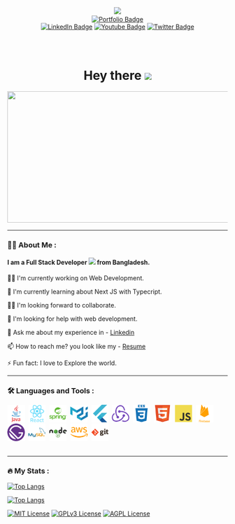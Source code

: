 <div  align="center">
  <img src="https://media.giphy.com/media/M9gbBd9nbDrOTu1Mqx/giphy.gif" width="100"/>
</div>
<div align="center">
   <a href="https://personal-portfolio-n9v7.vercel.app/" target="_blank"><img src="https://img.shields.io/badge/my_portfolio-000?style=for-the-badge&logo=ko-fi&logoColor=white" alt="Portfolio Badge"/></a>
</div>



<div align="center" id="badges" style="margin-bottom: 30px;">
 <a href="https://www.linkedin.com/in/abutalha2022/" target="_blank"><img src="https://img.shields.io/badge/LinkedIn-blue?style=for-the-badge&logo=linkedin&logoColor=white" alt="LinkedIn Badge"/></a>
<a href="https://www.facebook.com/MissileMan47" target="_blank"><img src="https://img.shields.io/badge/facebook-red?style=for-the-badge&logo=facebook&logoColor=white" alt="Youtube Badge"/></a>
 <a href="https://twitter.com/Abu_Talha2020" target="_blank"> <img src="https://img.shields.io/badge/Twitter-blue?style=for-the-badge&logo=twitter&logoColor=white" alt="Twitter Badge"/></a>
</div>
<div align="center">
  <img src="https://komarev.com/ghpvc/?username=Abutalha400212&style=flat-square&color=blue" alt=""/>
</div>

<h1 align="center">
  Hey there
  <img src="https://media.giphy.com/media/hvRJCLFzcasrR4ia7z/giphy.gif" width="30px"/>
</h1>
<div align="center">
  <img src="https://media.giphy.com/media/dWesBcTLavkZuG35MI/giphy.gif" width="600" height="300"/>
</div>

---

### :woman_technologist: About Me :

#### I am a Full Stack Developer <img src="https://media.giphy.com/media/WUlplcMpOCEmTGBtBW/giphy.gif" width="30"> from Bangladesh.

👩‍💻 I'm currently working on Web Development.

🧠 I'm currently learning about Next JS with Typecript.

👯‍♀️ I'm looking forward to collaborate.

🤔 I'm looking for help with web development.

💬 Ask me about my experience in - [Linkedin](https://www.linkedin.com/in/abutalha2022/)

📫 How to reach me? you look like my - [Resume](https://drive.google.com/file/d/1AHaid7wcWsgg3sK4VECtJgKrIilNP9ut/view?usp=sharing)

⚡️ Fun fact: I love to Explore the world.

---

### :hammer_and_wrench: Languages and Tools :

<div  >
  <img src="https://github.com/devicons/devicon/blob/master/icons/java/java-original-wordmark.svg" title="Java" alt="Java" width="40" height="40"/>&nbsp;
  <img src="https://github.com/devicons/devicon/blob/master/icons/react/react-original-wordmark.svg" title="React" alt="React" width="40" height="40"/>&nbsp;
  <img src="https://github.com/devicons/devicon/blob/master/icons/spring/spring-original-wordmark.svg" title="Spring" alt="Spring" width="40" height="40"/>&nbsp;
  <img src="https://github.com/devicons/devicon/blob/master/icons/materialui/materialui-original.svg" title="Material UI" alt="Material UI" width="40" height="40"/>&nbsp;
  <img src="https://github.com/devicons/devicon/blob/master/icons/flutter/flutter-original.svg" title="Flutter" alt="Flutter" width="40" height="40"/>&nbsp;
  <img src="https://github.com/devicons/devicon/blob/master/icons/redux/redux-original.svg" title="Redux" alt="Redux " width="40" height="40"/>&nbsp;
  <img src="https://github.com/devicons/devicon/blob/master/icons/css3/css3-plain-wordmark.svg"  title="CSS3" alt="CSS" width="40" height="40"/>&nbsp;
  <img src="https://github.com/devicons/devicon/blob/master/icons/html5/html5-original.svg" title="HTML5" alt="HTML" width="40" height="40"/>&nbsp;
  <img src="https://github.com/devicons/devicon/blob/master/icons/javascript/javascript-original.svg" title="JavaScript" alt="JavaScript" width="40" height="40"/>&nbsp;
  <img src="https://github.com/devicons/devicon/blob/master/icons/firebase/firebase-plain-wordmark.svg" title="Firebase" alt="Firebase" width="40" height="40"/>&nbsp;
  <img src="https://github.com/devicons/devicon/blob/master/icons/gatsby/gatsby-original.svg" title="Gatsby"  alt="Gatsby" width="40" height="40"/>&nbsp;
  <img src="https://github.com/devicons/devicon/blob/master/icons/mysql/mysql-original-wordmark.svg" title="MySQL"  alt="MySQL" width="40" height="40"/>&nbsp;
  <img src="https://github.com/devicons/devicon/blob/master/icons/nodejs/nodejs-original-wordmark.svg" title="NodeJS" alt="NodeJS" width="40" height="40"/>&nbsp;
  <img src="https://github.com/devicons/devicon/blob/master/icons/amazonwebservices/amazonwebservices-plain-wordmark.svg" title="AWS" alt="AWS" width="40" height="40"/>&nbsp;
  <img src="https://github.com/devicons/devicon/blob/master/icons/git/git-original-wordmark.svg" title="Git" **alt="Git" width="40" height="40"/>
</div>&nbsp;

---

### :fire: My Stats :

[![Top Langs](https://github-readme-stats.vercel.app/api/top-langs/?username=Abutalha400212
)](https://github.com/anuraghazra/github-readme-stats)


[![Top Langs](https://github-readme-stats.vercel.app/api/top-langs/?username=Abutalha400212&layout=compact&theme=vision-friendly-dark)](https://github.com/anuraghazra/github-readme-stats)


[![MIT License](https://img.shields.io/badge/License-MIT-green.svg)](https://choosealicense.com/licenses/mit/)
[![GPLv3 License](https://img.shields.io/badge/License-GPL%20v3-yellow.svg)](https://opensource.org/licenses/)
[![AGPL License](https://img.shields.io/badge/license-AGPL-blue.svg)](http://www.gnu.org/licenses/agpl-3.0)
